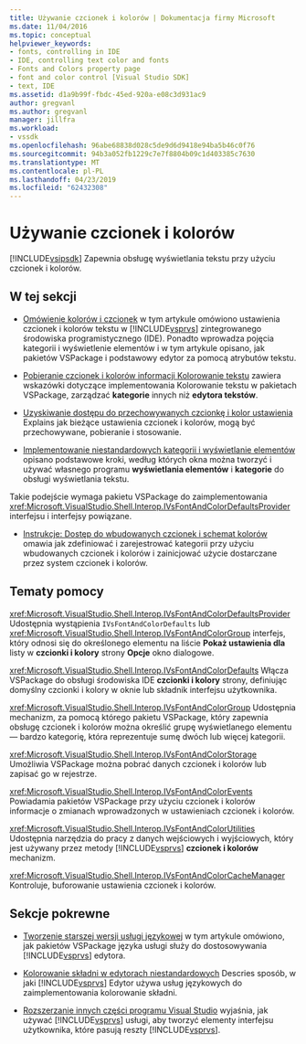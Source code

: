 ```yaml
---
title: Używanie czcionek i kolorów | Dokumentacja firmy Microsoft
ms.date: 11/04/2016
ms.topic: conceptual
helpviewer_keywords:
- fonts, controlling in IDE
- IDE, controlling text color and fonts
- Fonts and Colors property page
- font and color control [Visual Studio SDK]
- text, IDE
ms.assetid: d1a9b99f-fbdc-45ed-920a-e08c3d931ac9
author: gregvanl
ms.author: gregvanl
manager: jillfra
ms.workload:
- vssdk
ms.openlocfilehash: 96abe68838d028c5de9d6d9418e94ba5b46c0f76
ms.sourcegitcommit: 94b3a052fb1229c7e7f8804b09c1d403385c7630
ms.translationtype: MT
ms.contentlocale: pl-PL
ms.lasthandoff: 04/23/2019
ms.locfileid: "62432308"
---
```

# <a name="using-fonts-and-colors"></a>Używanie czcionek i kolorów
[!INCLUDE[vsipsdk](../extensibility/includes/vsipsdk_md.md)] Zapewnia obsługę wyświetlania tekstu przy użyciu czcionek i kolorów.

## <a name="in-this-section"></a>W tej sekcji
- [Omówienie kolorów i czcionek](../extensibility/font-and-color-overview.md) w tym artykule omówiono ustawienia czcionek i kolorów tekstu w [!INCLUDE[vsprvs](../code-quality/includes/vsprvs_md.md)] zintegrowanego środowiska programistycznego (IDE). Ponadto wprowadza pojęcia kategorii i wyświetlenie elementów i w tym artykule opisano, jak pakietów VSPackage i podstawowy edytor za pomocą atrybutów tekstu.

- [Pobieranie czcionek i kolorów informacji Kolorowanie tekstu](../extensibility/getting-font-and-color-information-for-text-colorization.md) zawiera wskazówki dotyczące implementowania Kolorowanie tekstu w pakietach VSPackage, zarządzać **kategorie** innych niż **edytora tekstów**.

- [Uzyskiwanie dostępu do przechowywanych czcionkę i kolor ustawienia](../extensibility/accessing-stored-font-and-color-settings.md) Explains jak bieżące ustawienia czcionek i kolorów, mogą być przechowywane, pobieranie i stosowanie.

- [Implementowanie niestandardowych kategorii i wyświetlanie elementów](../extensibility/implementing-custom-categories-and-display-items.md) opisano podstawowe kroki, według których okna można tworzyć i używać własnego programu **wyświetlania elementów** i **kategorie** do obsługi wyświetlania tekstu.

 Takie podejście wymaga pakietu VSPackage do zaimplementowania <xref:Microsoft.VisualStudio.Shell.Interop.IVsFontAndColorDefaultsProvider> interfejsu i interfejsy powiązane.

- [Instrukcje: Dostęp do wbudowanych czcionek i schemat kolorów](../extensibility/how-to-access-the-built-in-fonts-and-color-scheme.md) omawia jak zdefiniować i zarejestrować kategorii przy użyciu wbudowanych czcionek i kolorów i zainicjować użycie dostarczane przez system czcionek i kolorów.

## <a name="reference"></a>Tematy pomocy
 <xref:Microsoft.VisualStudio.Shell.Interop.IVsFontAndColorDefaultsProvider> Udostępnia wystąpienia `IVsFontAndColorDefaults` lub <xref:Microsoft.VisualStudio.Shell.Interop.IVsFontAndColorGroup> interfejs, który odnosi się do określonego elementu na liście **Pokaż ustawienia dla** listy w **czcionki i kolory** strony **Opcje** okno dialogowe.

 <xref:Microsoft.VisualStudio.Shell.Interop.IVsFontAndColorDefaults> Włącza VSPackage do obsługi środowiska IDE **czcionki i kolory** strony, definiując domyślny czcionki i kolory w oknie lub składnik interfejsu użytkownika.

 <xref:Microsoft.VisualStudio.Shell.Interop.IVsFontAndColorGroup> Udostępnia mechanizm, za pomocą którego pakietu VSPackage, który zapewnia obsługę czcionek i kolorów można określić grupę wyświetlanego elementu — bardzo kategorię, która reprezentuje sumę dwóch lub więcej kategorii.

 <xref:Microsoft.VisualStudio.Shell.Interop.IVsFontAndColorStorage> Umożliwia VSPackage można pobrać danych czcionek i kolorów lub zapisać go w rejestrze.

 <xref:Microsoft.VisualStudio.Shell.Interop.IVsFontAndColorEvents> Powiadamia pakietów VSPackage przy użyciu czcionek i kolorów informacje o zmianach wprowadzonych w ustawieniach czcionek i kolorów.

 <xref:Microsoft.VisualStudio.Shell.Interop.IVsFontAndColorUtilities> Udostępnia narzędzia do pracy z danych wejściowych i wyjściowych, który jest używany przez metody [!INCLUDE[vsprvs](../code-quality/includes/vsprvs_md.md)] **czcionek i kolorów** mechanizm.

 <xref:Microsoft.VisualStudio.Shell.Interop.IVsFontAndColorCacheManager> Kontroluje, buforowanie ustawienia czcionek i kolorów.

## <a name="related-sections"></a>Sekcje pokrewne
- [Tworzenie starszej wersji usługi językowej](../extensibility/internals/developing-a-legacy-language-service.md) w tym artykule omówiono, jak pakietów VSPackage języka usługi służy do dostosowywania [!INCLUDE[vsprvs](../code-quality/includes/vsprvs_md.md)] edytora.

- [Kolorowanie składni w edytorach niestandardowych](../extensibility/syntax-coloring-in-custom-editors.md) Descries sposób, w jaki [!INCLUDE[vsprvs](../code-quality/includes/vsprvs_md.md)] Edytor używa usług językowych do zaimplementowania kolorowanie składni.

- [Rozszerzanie innych części programu Visual Studio](../extensibility/extending-other-parts-of-visual-studio.md) wyjaśnia, jak używać [!INCLUDE[vsprvs](../code-quality/includes/vsprvs_md.md)] usługi, aby tworzyć elementy interfejsu użytkownika, które pasują reszty [!INCLUDE[vsprvs](../code-quality/includes/vsprvs_md.md)].
